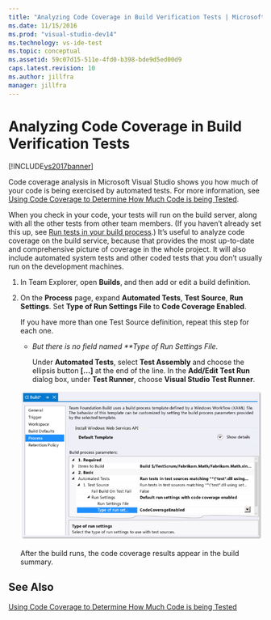 ```yaml
---
title: "Analyzing Code Coverage in Build Verification Tests | Microsoft Docs"
ms.date: 11/15/2016
ms.prod: "visual-studio-dev14"
ms.technology: vs-ide-test
ms.topic: conceptual
ms.assetid: 59c07d15-511e-4fd0-b398-bde9d5ed00d9
caps.latest.revision: 10
ms.author: jillfra
manager: jillfra
---
```

# Analyzing Code Coverage in Build Verification Tests
[!INCLUDE[vs2017banner](../includes/vs2017banner.md)]

Code coverage analysis in Microsoft Visual Studio shows you how much of your code is being exercised by automated tests. For more information, see [Using Code Coverage to Determine How Much Code is being Tested](../test/using-code-coverage-to-determine-how-much-code-is-being-tested.md).

 When you check in your code, your tests will run on the build server, along with all the other tests from other team members. (If you haven’t already set this up, see [Run tests in your build process](https://msdn.microsoft.com/library/d05743a1-c5cf-447e-bed9-bed3cb595e38).) It’s useful to analyze code coverage on the build service, because that provides the most up-to-date and comprehensive picture of coverage in the whole project. It will also include automated system tests and other coded tests that you don’t usually run on the development machines.

1. In Team Explorer, open **Builds**, and then add or edit a build definition.

2. On the **Process** page, expand **Automated Tests**, **Test Source**, **Run Settings**. Set **Type of Run Settings File** to **Code Coverage Enabled**.

    If you have more than one Test Source definition, repeat this step for each one.

   - <em>But there is no field named **Type of Run Settings File</em>*.*

      Under **Automated Tests**, select **Test Assembly** and choose the ellipsis button **[...]** at the end of the line. In the **Add/Edit Test Run** dialog box, under **Test Runner**, choose **Visual Studio Test Runner**.

   ![Setting the build definition for code coverage](../test/media/codecoverage-plaincc.png "CodeCoverage-plainCC")

   After the build runs, the code coverage results appear in the build summary.

## See Also
 [Using Code Coverage to Determine How Much Code is being Tested](../test/using-code-coverage-to-determine-how-much-code-is-being-tested.md)
